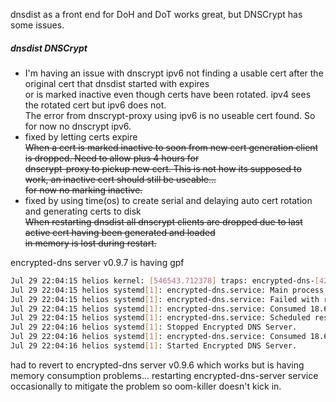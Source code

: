 dnsdist as a front end for DoH and DoT works great, but DNSCrypt has some issues.
##### dnsdist DNSCrypt
- I'm having an issue with dnscrypt ipv6 not finding a usable cert after the original cert that dnsdist started with expires\
  or is marked inactive even though certs have been rotated. ipv4 sees the rotated cert but ipv6 does not.\
  The error from dnscrypt-proxy using ipv6 is no useable cert found. So for now no dnscrypt ipv6.
- fixed by letting certs expire \
  ~~When  a cert is marked inactive to soon from new cert generation client is dropped. Need to allow plus 4 hours for\
  dnscrypt-proxy to pickup new cert. This is not how its supposed to work, an inactive cert should still be useable...\
  for now no marking inactive.~~
- fixed by using time(os) to create serial and delaying auto cert rotation and generating certs to disk \
  ~~When restarting dnsdist all dnscrypt clients are dropped due to last active cert having been generated and loaded\
  in memory is lost during restart.~~
  
encrypted-dns server v0.9.7 is having gpf
```sh
Jul 29 22:04:15 helios kernel: [546543.712378] traps: encrypted-dns-[42995] general protection fault ip:55d323463171 sp:7f8f0f6e9078 error:0 in encrypted-dns[55d3232d7000+1ad000]
Jul 29 22:04:15 helios systemd[1]: encrypted-dns.service: Main process exited, code=killed, status=11/SEGV
Jul 29 22:04:15 helios systemd[1]: encrypted-dns.service: Failed with result 'signal'.
Jul 29 22:04:15 helios systemd[1]: encrypted-dns.service: Consumed 18.611s CPU time.
Jul 29 22:04:15 helios systemd[1]: encrypted-dns.service: Scheduled restart job, restart counter is at 1.
Jul 29 22:04:16 helios systemd[1]: Stopped Encrypted DNS Server.
Jul 29 22:04:16 helios systemd[1]: encrypted-dns.service: Consumed 18.611s CPU time.
Jul 29 22:04:16 helios systemd[1]: Started Encrypted DNS Server.
```
had to revert to encrypted-dns server v0.9.6 which works but is having memory consumption problems...
restarting encrypted-dns-server service occasionally to mitigate the problem so oom-killer doesn't kick in.
